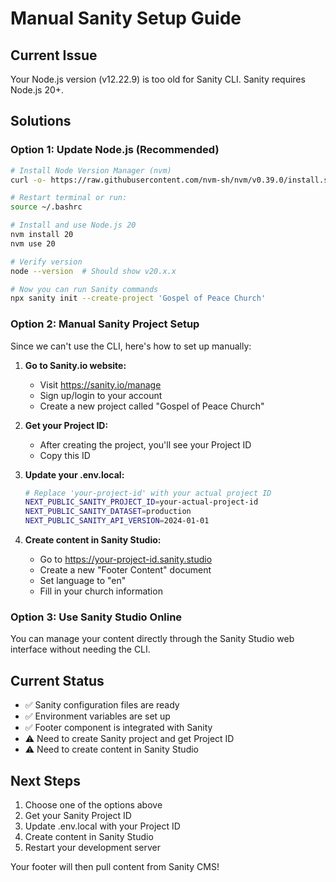# Manual Sanity Setup Guide

## Current Issue
Your Node.js version (v12.22.9) is too old for Sanity CLI. Sanity requires Node.js 20+.

## Solutions

### Option 1: Update Node.js (Recommended)
```bash
# Install Node Version Manager (nvm)
curl -o- https://raw.githubusercontent.com/nvm-sh/nvm/v0.39.0/install.sh | bash

# Restart terminal or run:
source ~/.bashrc

# Install and use Node.js 20
nvm install 20
nvm use 20

# Verify version
node --version  # Should show v20.x.x

# Now you can run Sanity commands
npx sanity init --create-project 'Gospel of Peace Church'
```

### Option 2: Manual Sanity Project Setup
Since we can't use the CLI, here's how to set up manually:

1. **Go to Sanity.io website:**
   - Visit https://sanity.io/manage
   - Sign up/login to your account
   - Create a new project called "Gospel of Peace Church"

2. **Get your Project ID:**
   - After creating the project, you'll see your Project ID
   - Copy this ID

3. **Update your .env.local:**
   ```bash
   # Replace 'your-project-id' with your actual project ID
   NEXT_PUBLIC_SANITY_PROJECT_ID=your-actual-project-id
   NEXT_PUBLIC_SANITY_DATASET=production
   NEXT_PUBLIC_SANITY_API_VERSION=2024-01-01
   ```

4. **Create content in Sanity Studio:**
   - Go to https://your-project-id.sanity.studio
   - Create a new "Footer Content" document
   - Set language to "en"
   - Fill in your church information

### Option 3: Use Sanity Studio Online
You can manage your content directly through the Sanity Studio web interface without needing the CLI.

## Current Status
- ✅ Sanity configuration files are ready
- ✅ Environment variables are set up
- ✅ Footer component is integrated with Sanity
- ⚠️ Need to create Sanity project and get Project ID
- ⚠️ Need to create content in Sanity Studio

## Next Steps
1. Choose one of the options above
2. Get your Sanity Project ID
3. Update .env.local with your Project ID
4. Create content in Sanity Studio
5. Restart your development server

Your footer will then pull content from Sanity CMS!

